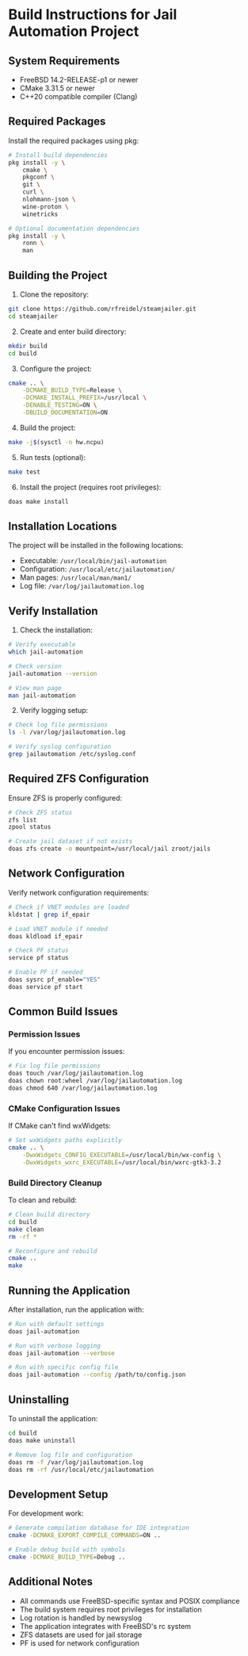 # Build Instructions for Jail Automation Project

## System Requirements

- FreeBSD 14.2-RELEASE-p1 or newer
- CMake 3.31.5 or newer
- C++20 compatible compiler (Clang)

## Required Packages

Install the required packages using pkg:

```sh
# Install build dependencies
pkg install -y \
    cmake \
    pkgconf \
    git \
    curl \
    nlohmann-json \
    wine-proton \
    winetricks

# Optional documentation dependencies
pkg install -y \
    ronn \
    man
```

## Building the Project

1. Clone the repository:
```sh
git clone https://github.com/rfreidel/steamjailer.git
cd steamjailer
```

2. Create and enter build directory:
```sh
mkdir build
cd build
```

3. Configure the project:
```sh
cmake .. \
    -DCMAKE_BUILD_TYPE=Release \
    -DCMAKE_INSTALL_PREFIX=/usr/local \
    -DENABLE_TESTING=ON \
    -DBUILD_DOCUMENTATION=ON
```

4. Build the project:
```sh
make -j$(sysctl -n hw.ncpu)
```

5. Run tests (optional):
```sh
make test
```

6. Install the project (requires root privileges):
```sh
doas make install
```

## Installation Locations

The project will be installed in the following locations:

- Executable: `/usr/local/bin/jail-automation`
- Configuration: `/usr/local/etc/jailautomation/`
- Man pages: `/usr/local/man/man1/`
- Log file: `/var/log/jailautomation.log`

## Verify Installation

1. Check the installation:
```sh
# Verify executable
which jail-automation

# Check version
jail-automation --version

# View man page
man jail-automation
```

2. Verify logging setup:
```sh
# Check log file permissions
ls -l /var/log/jailautomation.log

# Verify syslog configuration
grep jailautomation /etc/syslog.conf
```

## Required ZFS Configuration

Ensure ZFS is properly configured:

```sh
# Check ZFS status
zfs list
zpool status

# Create jail dataset if not exists
doas zfs create -o mountpoint=/usr/local/jail zroot/jails
```

## Network Configuration

Verify network configuration requirements:

```sh
# Check if VNET modules are loaded
kldstat | grep if_epair

# Load VNET module if needed
doas kldload if_epair

# Check PF status
service pf status

# Enable PF if needed
doas sysrc pf_enable="YES"
doas service pf start
```

## Common Build Issues

### Permission Issues
If you encounter permission issues:
```sh
# Fix log file permissions
doas touch /var/log/jailautomation.log
doas chown root:wheel /var/log/jailautomation.log
doas chmod 640 /var/log/jailautomation.log
```

### CMake Configuration Issues
If CMake can't find wxWidgets:
```sh
# Set wxWidgets paths explicitly
cmake .. \
    -DwxWidgets_CONFIG_EXECUTABLE=/usr/local/bin/wx-config \
    -DwxWidgets_wxrc_EXECUTABLE=/usr/local/bin/wxrc-gtk3-3.2
```

### Build Directory Cleanup
To clean and rebuild:
```sh
# Clean build directory
cd build
make clean
rm -rf *

# Reconfigure and rebuild
cmake ..
make
```

## Running the Application

After installation, run the application with:
```sh
# Run with default settings
doas jail-automation

# Run with verbose logging
doas jail-automation --verbose

# Run with specific config file
doas jail-automation --config /path/to/config.json
```

## Uninstalling

To uninstall the application:
```sh
cd build
doas make uninstall

# Remove log file and configuration
doas rm -f /var/log/jailautomation.log
doas rm -rf /usr/local/etc/jailautomation
```

## Development Setup

For development work:
```sh
# Generate compilation database for IDE integration
cmake -DCMAKE_EXPORT_COMPILE_COMMANDS=ON ..

# Enable debug build with symbols
cmake -DCMAKE_BUILD_TYPE=Debug ..
```

## Additional Notes

- All commands use FreeBSD-specific syntax and POSIX compliance
- The build system requires root privileges for installation
- Log rotation is handled by newsyslog
- The application integrates with FreeBSD's rc system
- ZFS datasets are used for jail storage
- PF is used for network configuration
